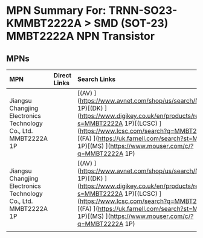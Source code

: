 



# MPN Summary For: TRNN-SO23-KMMBT2222A > SMD (SOT-23) MMBT2222A NPN Transistor

## MPNs
  

|MPN|Direct Links|Search Links|
| :--- | :--- | :--- |
|Jiangsu Changjing Electronics Technology Co., Ltd.<br>MMBT2222A 1P||[(AV) ](https://www.avnet.com/shop/us/search/MMBT2222A 1P)[(DK) ](https://www.digikey.co.uk/en/products/result?s=MMBT2222A 1P)[(LCSC) ](https://www.lcsc.com/search?q=MMBT2222A 1P)[(FA) ](https://uk.farnell.com/search?st=MMBT2222A 1P)[(MS) ](https://www.mouser.com/c/?q=MMBT2222A 1P)|
|Jiangsu Changjing Electronics Technology Co., Ltd.<br>MMBT2222A 1P||[(AV) ](https://www.avnet.com/shop/us/search/MMBT2222A 1P)[(DK) ](https://www.digikey.co.uk/en/products/result?s=MMBT2222A 1P)[(LCSC) ](https://www.lcsc.com/search?q=MMBT2222A 1P)[(FA) ](https://uk.farnell.com/search?st=MMBT2222A 1P)[(MS) ](https://www.mouser.com/c/?q=MMBT2222A 1P)|
||||
